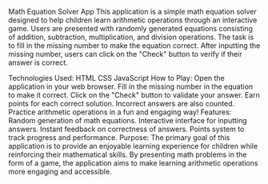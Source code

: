 Math Equation Solver App
This application is a simple math equation solver designed to help children learn arithmetic operations through an interactive game. Users are presented with randomly generated equations consisting of addition, subtraction, multiplication, and division operations. The task is to fill in the missing number to make the equation correct. After inputting the missing number, users can click on the "Check" button to verify if their answer is correct.

Technologies Used:
HTML
CSS
JavaScript
How to Play:
Open the application in your web browser.
Fill in the missing number in the equation to make it correct.
Click on the "Check" button to validate your answer.
Earn points for each correct solution.
Incorrect answers are also counted.
Practice arithmetic operations in a fun and engaging way!
Features:
Random generation of math equations.
Interactive interface for inputting answers.
Instant feedback on correctness of answers.
Points system to track progress and performance.
Purpose:
The primary goal of this application is to provide an enjoyable learning experience for children while reinforcing their mathematical skills. By presenting math problems in the form of a game, the application aims to make learning arithmetic operations more engaging and accessible.
